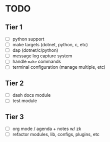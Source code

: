 # TODO


## Tier 1

- [ ] python support
- [ ] make targets (dotnet, python, c, etc)
- [ ] dap (dotnet/c/python)
- [ ] message log capture system
- [ ] handle `make` commands 
- [ ] terminal configuration (manage multiple, etc)

## Tier 2

- [ ] dash docs module
- [ ] test module

## Tier 3

- [ ] org mode / agenda + notes w/ zk
- [ ] refactor modules, lib, configs, plugins, etc
